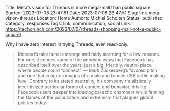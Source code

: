 Title: Meta’s vision for Threads is more mega-mall than public square
Started: 2023-07-08 23:47:51
Date: 2023-07-08 23:47:51
Slug: link-meta-vision-threads
Location: Home
Authors: Michiel Scholten
Status: published
Category: responses
Tags: link, communication, social
Link: https://techcrunch.com/2023/07/07/threads-shopping-mall-not-a-public-square/

Why I have zero interest in trying Threads, even read-only.

> Mosseri’s take here is strange and fairly alarming for a few reasons. For one, it echoes some of the anodyne ways that Facebook has described itself over the years: just a big, friendly, neutral place where people could “connect” — Mark Zuckerberg’s favored pitch and one that conjures images of a male and female USB cable making love. Contrary to its stated neutrality, his company ritualistically incentivized particular forms of content and behavior, driving Facebook users deeper into ideological echo chambers while fanning the flames of the polarization and extremism that plagues global politics today
